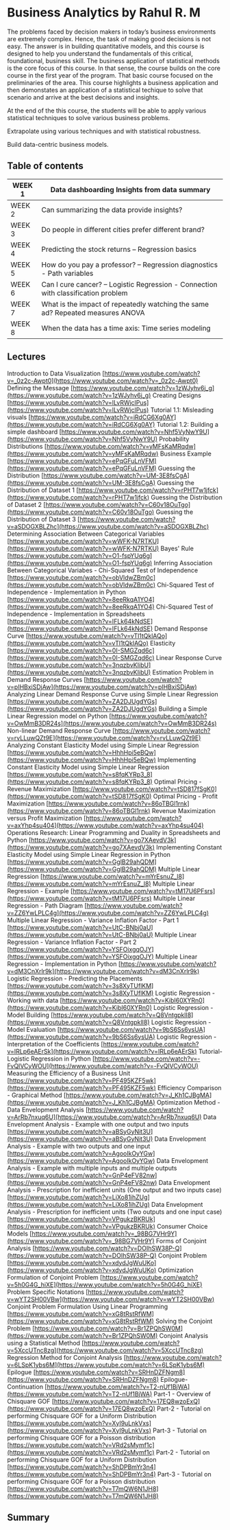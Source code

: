# Business Analytics by Rahul R. M

The problems faced by decision makers in today’s business environments are extremely complex. Hence, the task of making good decisions is not easy. The answer is in building quantitative models, and this course is designed to help you understand the fundamentals of this critical, foundational, business skill. The business application of statistical methods is the core focus of this course. In that sense, the course builds on the core course in the first year of the program. That basic course focused on the preliminaries of the area. This course highlights a business application and then demonstates an application of a statistical techique to solve that scenario and arrive at the best decisions and insights.


At the end of the this course, the students will be able to apply various statistical techniques to solve various business problems.

Extrapolate using various techniques and with statistical robustness.

Build data-centric business models.

## Table of contents


| WEEK 1 | Data dashboarding Insights from data summary                                       |
| ------ | ---------------------------------------------------------------------------------- |
| WEEK 2 | Can summarizing the data provide insights?                                         |
| WEEK 3 | Do people in different cities prefer different brand?                              |
| WEEK 4 | Predicting the stock returns – Regression basics                                  |
| WEEK 5 | How do you pay a professor? – Regression diagnostics - Path variables             |
| WEEK 6 | Can I cure cancer? – Logistic Regression - Connection with classification problem |
| WEEK 7 | What is the impact of repeatedly watching the same ad? Repeated measures ANOVA     |
| WEEK 8 | When the data has a time axis: Time series modeling                                |


## Lectures

Introduction to Data Visualization
[https://www.youtube.com/watch?v=_0z2c-Awpt0](https://www.youtube.com/watch?v=_0z2c-Awpt0)
Defining the Message
[https://www.youtube.com/watch?v=1zWJyhv6j_g](https://www.youtube.com/watch?v=1zWJyhv6j_g)
Creating Designs
[https://www.youtube.com/watch?v=lLvRWjclPus](https://www.youtube.com/watch?v=lLvRWjclPus)
Tutorial 1.1: Misleading visuals
[https://www.youtube.com/watch?v=iRdCG6Xg0AY](https://www.youtube.com/watch?v=iRdCG6Xg0AY)
Tutorial 1.2: Building a simple dashboard
[https://www.youtube.com/watch?v=Nhf5VyNwY9U](https://www.youtube.com/watch?v=Nhf5VyNwY9U)
Probability Distributions
[https://www.youtube.com/watch?v=yMFsKaMRqdw](https://www.youtube.com/watch?v=yMFsKaMRqdw)
Business Example
[https://www.youtube.com/watch?v=ePqGFuLnVFM](https://www.youtube.com/watch?v=ePqGFuLnVFM)
Guessing the Distribution
[https://www.youtube.com/watch?v=UM-3E8fsCgA](https://www.youtube.com/watch?v=UM-3E8fsCgA)
Guessing the Distribution of Dataset 1
[https://www.youtube.com/watch?v=rPHT7w1jfck](https://www.youtube.com/watch?v=rPHT7w1jfck)
Guessing the Distribution of Dataset 2
[https://www.youtube.com/watch?v=C60v18OuTgo](https://www.youtube.com/watch?v=C60v18OuTgo)
Guessing the Distribution of Dataset 3
[https://www.youtube.com/watch?v=aSDOGXBLZhc](https://www.youtube.com/watch?v=aSDOGXBLZhc)
Determining Association Between Categorical Variables
[https://www.youtube.com/watch?v=wWFK-N7RTKU](https://www.youtube.com/watch?v=wWFK-N7RTKU)
Bayes' Rule
[https://www.youtube.com/watch?v=O1-fspYUq6g](https://www.youtube.com/watch?v=O1-fspYUq6g)
Inferring Association Between Categorical Variabes - Chi-Squared Test of Independence
[https://www.youtube.com/watch?v=obVldwZBm0c](https://www.youtube.com/watch?v=obVldwZBm0c)
Chi-Squared Test of Independence -  Implementation in Python
[https://www.youtube.com/watch?v=8eeRkqA1YO4](https://www.youtube.com/watch?v=8eeRkqA1YO4)
Chi-Squared Test of Independence - Implementation in Spreadsheets
[https://www.youtube.com/watch?v=IFLk64kNdSE](https://www.youtube.com/watch?v=IFLk64kNdSE)
Demand Response Curve
[https://www.youtube.com/watch?v=vTl1tQklAQo](https://www.youtube.com/watch?v=vTl1tQklAQo)
Elasticity
[https://www.youtube.com/watch?v=0I-SMGZqd6c](https://www.youtube.com/watch?v=0I-SMGZqd6c)
Linear Response Curve
[https://www.youtube.com/watch?v=3nqzbvKIibU](https://www.youtube.com/watch?v=3nqzbvKIibU)
Estimation Problem in Demand Response Curves
[https://www.youtube.com/watch?v=pIHBxiSDjAw](https://www.youtube.com/watch?v=pIHBxiSDjAw)
Analyzing Linear Demand Response Curve using Simple Linear Regression
[https://www.youtube.com/watch?v=ZA2DJUgdYGs](https://www.youtube.com/watch?v=ZA2DJUgdYGs)
Building a Simple Linear Regression model on Python
[https://www.youtube.com/watch?v=OwMmB3DR24s](https://www.youtube.com/watch?v=OwMmB3DR24s)
Non-linear Demand Response Curve
[https://www.youtube.com/watch?v=rvLLuwQZt9E](https://www.youtube.com/watch?v=rvLLuwQZt9E)
Analyzing Constant Elasticity Model using Simple Linear Regression
[https://www.youtube.com/watch?v=HhhHpi5eBQw](https://www.youtube.com/watch?v=HhhHpi5eBQw)
Implementing Constant Elasticity Model using Simple Linear Regression
[https://www.youtube.com/watch?v=s8fqKYRp3_8](https://www.youtube.com/watch?v=s8fqKYRp3_8)
Optimal Pricing - Revenue Maximization
[https://www.youtube.com/watch?v=tSD817fSgK0](https://www.youtube.com/watch?v=tSD817fSgK0)
Optimal Pricing - Profit Maximization
[https://www.youtube.com/watch?v=86oTBGl1rnk](https://www.youtube.com/watch?v=86oTBGl1rnk)
Revenue Maximization versus Profit Maximization
[https://www.youtube.com/watch?v=axYhp4su404](https://www.youtube.com/watch?v=axYhp4su404)
Operations Research: Linear Programming and Duality in Spreadsheets and Python
[https://www.youtube.com/watch?v=go7XAevdV3k](https://www.youtube.com/watch?v=go7XAevdV3k)
Implementing Constant Elasticity Model using Simple Linear Regression in Python
[https://www.youtube.com/watch?v=GglB29ahQDM](https://www.youtube.com/watch?v=GglB29ahQDM)
Multiple Linear Regression
[https://www.youtube.com/watch?v=mYrEsnuZ_l8](https://www.youtube.com/watch?v=mYrEsnuZ_l8)
Multiple Linear Regression - Example
[https://www.youtube.com/watch?v=tM17U6PFsrs](https://www.youtube.com/watch?v=tM17U6PFsrs)
Multiple Linear Regression - Path Diagram
[https://www.youtube.com/watch?v=ZZ6YwLPLC4g](https://www.youtube.com/watch?v=ZZ6YwLPLC4g)
Multiple Linear Regression - Variance Inflation Factor - Part 1
[https://www.youtube.com/watch?v=UtC-BNbj0aU](https://www.youtube.com/watch?v=UtC-BNbj0aU)
Multiple Linear Regression - Variance Inflation Factor - Part 2
[https://www.youtube.com/watch?v=YSFOixgqOJY](https://www.youtube.com/watch?v=YSFOixgqOJY)
Multiple Linear Regression - Implementation in Python
[https://www.youtube.com/watch?v=dM3CnXrlr9k](https://www.youtube.com/watch?v=dM3CnXrlr9k)
Logistic Regression - Predicting the Placements
[https://www.youtube.com/watch?v=3s8XyTUflKM](https://www.youtube.com/watch?v=3s8XyTUflKM)
Logistic Regression - Working with data
[https://www.youtube.com/watch?v=KibI60XYRn0](https://www.youtube.com/watch?v=KibI60XYRn0)
Logistic Regression - Model Building
[https://www.youtube.com/watch?v=Q8VntgpklI8](https://www.youtube.com/watch?v=Q8VntgpklI8)
Logistic Regression - Model Evaluation
[https://www.youtube.com/watch?v=9bS6Ss6ysUA](https://www.youtube.com/watch?v=9bS6Ss6ysUA)
Logistic Regression - Interpretation of the Coefficients
[https://www.youtube.com/watch?v=IRLp6eAErSk](https://www.youtube.com/watch?v=IRLp6eAErSk)
Tutorial- Logistic Regression in Python
[https://www.youtube.com/watch?v=-FvQIVCyWOU](https://www.youtube.com/watch?v=-FvQIVCyWOU)
Measuring the Efficiency of a Business Unit
[https://www.youtube.com/watch?v=PF495KZF5wk](https://www.youtube.com/watch?v=PF495KZF5wk)
Efficiency Comparison - Graphical Method
[https://www.youtube.com/watch?v=J_Kh1CJBgMA](https://www.youtube.com/watch?v=J_Kh1CJBgMA)
Optimization Method - Data Envelopment Analysis
[https://www.youtube.com/watch?v=ArRb7nxuq6U](https://www.youtube.com/watch?v=ArRb7nxuq6U)
Data Envelopment Analysis - Example with one output and two inputs
[https://www.youtube.com/watch?v=aBSyGyNit3U](https://www.youtube.com/watch?v=aBSyGyNit3U)
Data Envelopment Analysis - Example with two outputs and one input
[https://www.youtube.com/watch?v=AgooIkOyYGw](https://www.youtube.com/watch?v=AgooIkOyYGw)
Data Envelopment Analysis - Example with multiple inputs and multiple outputs
[https://www.youtube.com/watch?v=GnP4eFV82nw](https://www.youtube.com/watch?v=GnP4eFV82nw)
Data Envelopment Analysis - Prescription for inefficient units (One output and two inputs case)
[https://www.youtube.com/watch?v=LiXo81ihZUg](https://www.youtube.com/watch?v=LiXo81ihZUg)
Data Envelopment Analysis - Prescription for inefficient units (Two outputs and one input case)
[https://www.youtube.com/watch?v=VPgukzBKRUk](https://www.youtube.com/watch?v=VPgukzBKRUk)
Consumer Choice Models
[https://www.youtube.com/watch?v=_98BG7VHr9Y](https://www.youtube.com/watch?v=_98BG7VHr9Y)
Forms of Conjoint Analysis
[https://www.youtube.com/watch?v=DOIhSW38P-Q](https://www.youtube.com/watch?v=DOIhSW38P-Q)
Conjoint Problem
[https://www.youtube.com/watch?v=xdydJgWuUKo](https://www.youtube.com/watch?v=xdydJgWuUKo)
Optimization Formulation of Conjoint Problem
[https://www.youtube.com/watch?v=5h0G4G_hiXE](https://www.youtube.com/watch?v=5h0G4G_hiXE)
Problem Specific Notations
[https://www.youtube.com/watch?v=wYT2SH00VBw](https://www.youtube.com/watch?v=wYT2SH00VBw)
Conjoint Problem Formulation Using Linear Programming
[https://www.youtube.com/watch?v=xG8tRstRfWM](https://www.youtube.com/watch?v=xG8tRstRfWM)
Solving the Conjoint Problem
[https://www.youtube.com/watch?v=Br1ZPQhSW0M](https://www.youtube.com/watch?v=Br1ZPQhSW0M)
Conjoint Analysis using a Statistical Method
[https://www.youtube.com/watch?v=5XccUTnc8zg](https://www.youtube.com/watch?v=5XccUTnc8zg)
Regression Method for Conjoint Analysis
[https://www.youtube.com/watch?v=6LSpK1ybs6M](https://www.youtube.com/watch?v=6LSpK1ybs6M)
Epilogue
[https://www.youtube.com/watch?v=SRHnDZFNgm8](https://www.youtube.com/watch?v=SRHnDZFNgm8)
Epilogue- Continuation
[https://www.youtube.com/watch?v=T2-nUf1BjWA](https://www.youtube.com/watch?v=T2-nUf1BjWA)
Part-1 - Overview of Chisquare GOF
[https://www.youtube.com/watch?v=17EQ8wzoExQ](https://www.youtube.com/watch?v=17EQ8wzoExQ)
Part-2 - Tutorial on performing Chisquare GOF for a Uniform Distribution
[https://www.youtube.com/watch?v=XyI9uLnkVxs](https://www.youtube.com/watch?v=XyI9uLnkVxs)
Part-3 - Tutorial on performing Chisquare GOF for a Poisson distribution
[https://www.youtube.com/watch?v=VRd2sMymf1c](https://www.youtube.com/watch?v=VRd2sMymf1c)
Part-2 - Tutorial on performing Chisquare GOF for a Uniform Distribution
[https://www.youtube.com/watch?v=ShDPBmYr3n4](https://www.youtube.com/watch?v=ShDPBmYr3n4)
Part-3 - Tutorial on performing Chisquare GOF for a Poisson distribution
[https://www.youtube.com/watch?v=T7mQW6N1JH8](https://www.youtube.com/watch?v=T7mQW6N1JH8)

## Summary
